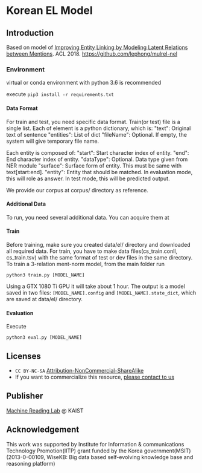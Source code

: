 # Korean EL Model

## Introduction

Based on model of [Improving Entity Linking by 
Modeling Latent Relations between Mentions](https://arxiv.org/pdf/1804.10637.pdf). ACL 2018. 
<https://github.com/lephong/mulrel-nel> 

### Environment

virtual or conda environment with python 3.6 is recommended

execute `pip3 install -r requirements.txt`

#### Data Format

For train and test, you need specific data format.
Train(or test) file is a single list. Each of element is a python dictionary, which is:
	"text": Original text of sentence
	"entities": List of dict
	"fileName": Optional. If empty, the system will give temporary file name.

Each entity is composed of:
	"start": Start character index of entity.
	"end": End character index of entity.
	"dataType": Optional. Data type given from NER module
	"surface": Surface form of entity. This must be same with text[start:end].
	"entity": Entity that should be matched. In evaluation mode, this will role as answer. In test mode, this will be predicted output.

We provide our corpus at corpus/ directory as reference.

#### Additional Data

To run, you need several additional data. You can acquire them at 


#### Train

Before training, make sure you created data/el/ directory and downloaded all required data.
For train, you have to make data files(cs_train.conll, cs_train.tsv) with the same format of test or dev files in the same directory.
To train a 3-relation ment-norm model, from the main folder run 

    python3 train.py [MODEL_NAME]
 
Using a GTX 1080 Ti GPU it will take about 1 hour. The output is a model saved in two files: 
`[MODEL_NAME].config` and `[MODEL_NAME].state_dict`, which are saved at data/el/ directory.

#### Evaluation

Execute

    python3 eval.py [MODEL_NAME]

## Licenses
* `CC BY-NC-SA` [Attribution-NonCommercial-ShareAlike](https://creativecommons.org/licenses/by-nc-sa/2.0/)
* If you want to commercialize this resource, [please contact to us](http://mrlab.kaist.ac.kr/contact)

## Publisher
[Machine Reading Lab](http://mrlab.kaist.ac.kr/) @ KAIST

## Acknowledgement
This work was supported by Institute for Information & communications Technology Promotion(IITP) grant funded by the Korea government(MSIT) (2013-0-00109, WiseKB: Big data based self-evolving knowledge base and reasoning platform)